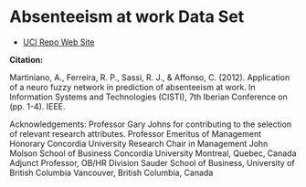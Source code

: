 # Absenteeism at work Data Set 

* [UCI Repo Web Site](https://archive.ics.uci.edu/ml/datasets/Absenteeism+at+work)

**Citation:**

Martiniano, A., Ferreira, R. P., Sassi, R. J., & Affonso, C. (2012). Application of a neuro fuzzy network in prediction of absenteeism at work. In Information Systems and Technologies (CISTI), 7th Iberian Conference on (pp. 1-4). IEEE. 

Acknowledgements: 
Professor Gary Johns for contributing to the selection of relevant research attributes. 
Professor Emeritus of Management 
Honorary Concordia University Research Chair in Management 
John Molson School of Business 
Concordia University 
Montreal, Quebec, Canada 
Adjunct Professor, OB/HR Division 
Sauder School of Business, 
University of British Columbia 
Vancouver, British Columbia, Canada
